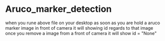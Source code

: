 # Aruco_marker_detection

when you rune above file on your desktop 
as soon as you are hold a aruco marker image in front of camera it will showing id regards to that image 
once you remove a image from a front of camera it will show id = "None"
